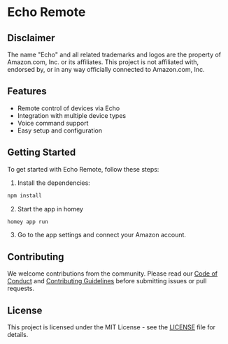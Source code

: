 # Echo Remote

## Disclaimer

The name "Echo" and all related trademarks and logos are the property of Amazon.com, Inc. or its affiliates. This project is not affiliated with, endorsed by, or in any way officially connected to Amazon.com, Inc.

## Features

- Remote control of devices via Echo
- Integration with multiple device types
- Voice command support
- Easy setup and configuration

## Getting Started

To get started with Echo Remote, follow these steps:

1. Install the dependencies:

```sh
npm install
```

2. Start the app in homey

```sh
homey app run
```

3. Go to the app settings and connect your Amazon account.

## Contributing

We welcome contributions from the community. Please read our [Code of Conduct](CODE_OF_CONDUCT.md) and [Contributing Guidelines](CONTRIBUTING.md) before submitting issues or pull requests.

## License

This project is licensed under the MIT License - see the [LICENSE](LICENSE) file for details.
